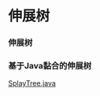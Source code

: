 # 伸展树

### 伸展树



### 基于Java黏合的伸展树

[SplayTree.java](http://users.cs.fiu.edu/~weiss/dsaajava3/code/SplayTree.java)
